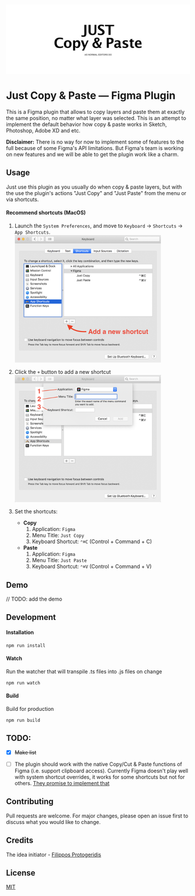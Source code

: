 ![](img/banner.png)

# Just Copy & Paste &mdash; Figma Plugin

This is a Figma plugin that allows to copy layers and paste
them at exactly the same position, no matter what layer was selected.
This is an attempt to implement the default behavior how
copy & paste works in Sketch, Photoshop, Adobe XD and etc.

**Disclaimer:**
There is no way for now to implement some of features to the full because of
some Figma's API limitations. But Figma's team is working on new features and
we will be able to get the plugin work like a charm.

## Usage

Just use this plugin as you usually do when copy & paste layers, but with the
use the plugin's actions "Just Copy" and "Just Paste" from the menu or via
shortcuts.

#### Recommend shortcuts (MacOS)
1. Launch the `System Preferences`, and move to `Keyboard` -> `Shortcuts` -> `App Shortcuts`.
[<br><img src="img/shortcut-preferences.step1.png" width="400"/>](img/shortcut-preferences.step1.png)

2. Click the `+` button to add a new shortcut
[<br><img src="img/shortcut-preferences.step2.png" width="400"/>](img/shortcut-preferences.step2.png)

3. Set the shortcuts:
    - **Copy**
        1. Application: `Figma`
        2. Menu Title: `Just Copy`
        3. Keyboard Shortcut: `⌃⌘C` (Control + Command + C)
    - **Paste**
        1. Application: `Figma`
        2. Menu Title: `Just Paste`
        3. Keyboard Shortcut: `⌃⌘V` (Control + Command + V)



## Demo

// TODO: add the demo



## Development

#### Installation
```
npm run install
```

#### Watch

Run the watcher that will transpile .ts files into .js files on change
```
npm run watch
```

#### Build

Build for production
```
npm run build
```



## TODO:
- [x] ~~Make list~~
- [ ] The plugin should work with the native Copy/Cut & Paste functions of
Figma (i.e. support clipboard access). Currently Figma doesn't play well with
system shortcut overrides, it works for some shortcuts but not for others.
[They promise to implement that](https://www.figma.com/plugin-docs/whats-supported/#keyboard-shortcuts-for-plugins)



## Contributing
Pull requests are welcome. For major changes, please open an issue first to discuss what you would like to change.



## Credits
The idea initiator - [Filippos Protogeridis](https://github.com/protogeridis)



## License
[MIT](LICENSE)